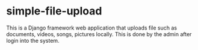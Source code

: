 # simple-file-upload
This is a Django framework web application that uploads file such as documents, videos, songs, pictures locally. This is done by the admin after login into the system.
